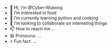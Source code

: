 - 👋 Hi, I’m @Cyber-Wukong
- 👀 I’m interested in food
- 🌱 I’m currently learning python and cooking
- 💞️ I’m looking to collaborate on interesting things  
- 📫 How to reach me ...
- 😄 Pronouns: ...
- ⚡ Fun fact: ...

<!---
Cyber-Wukong/Cyber-Wukong is a ✨ special ✨ repository because its `README.md` (this file) appears on your GitHub profile.
You can click the Preview link to take a look at your changes.
--->

